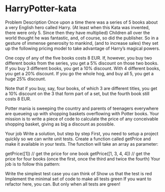 # HarryPotter-kata

Problem Description
Once upon a time there was a series of 5 books about a very English hero called Harry. (At least when this Kata was invented, there were only 5. Since then they have multiplied) Children all over the world thought he was fantastic, and, of course, so did the publisher. So in a gesture of immense generosity to mankind, (and to increase sales) they set up the following pricing model to take advantage of Harry’s magical powers.

One copy of any of the five books costs 8 EUR. If, however, you buy two different books from the series, you get a 5% discount on those two books. If you buy 3 different books, you get a 10% discount. With 4 different books, you get a 20% discount. If you go the whole hog, and buy all 5, you get a huge 25% discount.

Note that if you buy, say, four books, of which 3 are different titles, you get a 10% discount on the 3 that form part of a set, but the fourth book still costs 8 EUR.

Potter mania is sweeping the country and parents of teenagers everywhere are queueing up with shopping baskets overflowing with Potter books. Your mission is to write a piece of code to calculate the price of any conceivable shopping basket, giving as big a discount as possible.

Your job
Write a solution, but step by step
First, you need to setup a project quickly so we can write unit tests. Create a function called getPrice and make it available in your tests. The function will take an array as parameter:

getPrice([1]) // get the price for one book
getPrice([1, 3, 4, 4]) // get the price for four books (once the first, once the third and twice the fourth)
Your job is to follow this pattern:

Write the simplest test case you can think of
Show us that the test is red
Implement the minimal set of code to make all tests green
If you want to refactor here, you can. But only when all tests are green!

